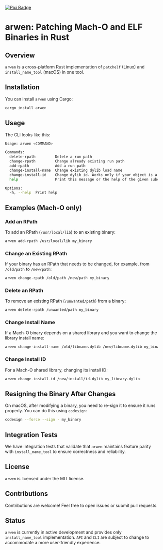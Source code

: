 [![Pixi Badge][pixi-badge]][pixi-url]

[pixi-badge]:https://img.shields.io/endpoint?url=https://raw.githubusercontent.com/prefix-dev/pixi/main/assets/badge/v0.json&style=flat-square
[pixi-url]: https://pixi.sh

# arwen: Patching Mach-O and ELF Binaries in Rust

## Overview

`arwen` is a cross-platform Rust implementation of `patchelf` (Linux) and `install_name_tool` (macOS) in one tool.

## Installation

You can install `arwen` using Cargo:

```sh
cargo install arwen
```

## Usage

The CLI looks like this:

```sh
Usage: arwen <COMMAND>

Commands:
  delete-rpath         Delete a run path
  change-rpath         Change already existing run path
  add-rpath            Add a run path
  change-install-name  Change existing dylib load name
  change-install-id    Change dylib id. Works only if your object is a shared library
  help                 Print this message or the help of the given subcommand(s)

Options:
  -h, --help  Print help
```

## Examples (Mach-O only)

### Add an RPath

To add an RPath (`/usr/local/lib`) to an existing binary:

```sh
arwen add-rpath /usr/local/lib my_binary
```

### Change an Existing RPath

If your binary has an RPath that needs to be changed, for example, from `/old/path` to `/new/path`:

```sh
arwen change-rpath /old/path /new/path my_binary
```

### Delete an RPath

To remove an existing RPath (`/unwanted/path`) from a binary:

```sh
arwen delete-rpath /unwanted/path my_binary
```

### Change Install Name

If a Mach-O binary depends on a shared library and you want to change the library install name:

```sh
arwen change-install-name /old/libname.dylib /new/libname.dylib my_binary
```

### Change Install ID

For a Mach-O shared library, changing its install ID:

```sh
arwen change-install-id /new/install/id.dylib my_library.dylib
```

## Resigning the Binary After Changes

On macOS, after modifying a binary, you need to re-sign it to ensure it runs properly. You can do this using `codesign`:

```sh
codesign --force --sign - my_binary
```

## Integration Tests

We have integration tests that validate that `arwen` maintains feature parity with `install_name_tool` to ensure correctness and reliability.

## License

`arwen` is licensed under the MIT license.

## Contributions

Contributions are welcome! Feel free to open issues or submit pull requests.



## Status

`arwen` is currently in active development and provides only `install_name_tool` implementation. `API` and `CLI` are subject to change to accommodate a more user-friendly experience.

